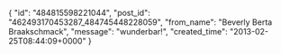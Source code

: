  {
   "id": "484815598221044",
   "post_id": "462493170453287_484745448228059",
   "from_name": "Beverly Berta Braakschmack",
   "message": "wunderbar!",
   "created_time": "2013-02-25T08:44:09+0000"
 }
